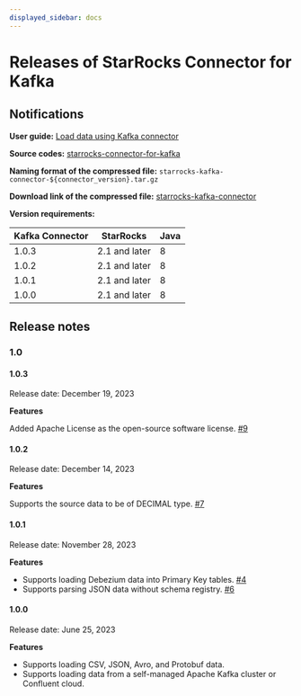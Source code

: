 ```yaml
---
displayed_sidebar: docs
---
```


# Releases of StarRocks Connector for Kafka

## Notifications

**User guide:** [Load data using Kafka connector](../loading/Kafka-connector-starrocks.md)

**Source codes:** [starrocks-connector-for-kafka](https://github.com/StarRocks/starrocks-connector-for-kafka)

**Naming format of the compressed file:** `starrocks-kafka-connector-${connector_version}.tar.gz`

**Download link of the compressed file:** [starrocks-kafka-connector](https://github.com/StarRocks/starrocks-connector-for-kafka/releases)

**Version requirements:**

| Kafka Connector | StarRocks | Java |
| --------------- | --------- | ---- |
| 1.0.3           | 2.1 and later | 8    |
| 1.0.2           | 2.1 and later | 8    |
| 1.0.1           | 2.1 and later | 8    |
| 1.0.0           | 2.1 and later | 8    |

## Release notes

### 1.0

#### 1.0.3

Release date: December 19, 2023

**Features**

Added Apache License as the open-source software license. [#9](https://github.com/StarRocks/starrocks-connector-for-kafka/pull/9)

#### 1.0.2

Release date: December 14, 2023

**Features**

Supports the source data to be of DECIMAL type. [#7](https://github.com/StarRocks/starrocks-connector-for-kafka/pull/7)

#### 1.0.1

Release date: November 28, 2023

**Features**

- Supports loading Debezium data into Primary Key tables. [#4](https://github.com/StarRocks/starrocks-connector-for-kafka/pull/4)
- Supports parsing JSON data without schema registry. [#6](https://github.com/StarRocks/starrocks-connector-for-kafka/pull/6)

#### 1.0.0

Release date: June 25, 2023

**Features**

- Supports loading CSV, JSON, Avro, and Protobuf data.
- Supports loading data from a self-managed Apache Kafka cluster or Confluent cloud.
